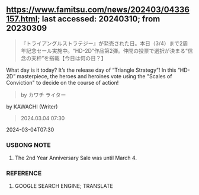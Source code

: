 
## https://www.famitsu.com/news/202403/04336157.html; last accessed: 20240310; from 20230309

> 『トライアングルストラテジー』が発売された日。本日（3/4）まで2周年記念セール実施中。“HD-2D”作品第2弾。仲間の投票で選択が決まる“信念の天秤”を搭載【今日は何の日？】

What day is it today? It’s the release day of “Triangle Strategy”! In this “HD-2D” masterpiece, the heroes and heroines vote using the "Scales of Conviction" to decide on the course of action!

> by カワチ ライター

by KAWACHI (Writer)

> 2024.03.04 07:30

2024-03-04T07:30

### USBONG NOTE

1) The 2nd Year Anniversary Sale was until March 4. 

### REFERENCE

1) GOOGLE SEARCH ENGINE; TRANSLATE
